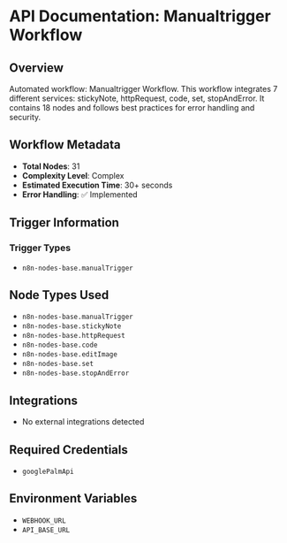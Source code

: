 # API Documentation: Manualtrigger Workflow

## Overview
Automated workflow: Manualtrigger Workflow. This workflow integrates 7 different services: stickyNote, httpRequest, code, set, stopAndError. It contains 18 nodes and follows best practices for error handling and security.

## Workflow Metadata
- **Total Nodes**: 31
- **Complexity Level**: Complex
- **Estimated Execution Time**: 30+ seconds
- **Error Handling**: ✅ Implemented

## Trigger Information
### Trigger Types
- `n8n-nodes-base.manualTrigger`

## Node Types Used
- `n8n-nodes-base.manualTrigger`
- `n8n-nodes-base.stickyNote`
- `n8n-nodes-base.httpRequest`
- `n8n-nodes-base.code`
- `n8n-nodes-base.editImage`
- `n8n-nodes-base.set`
- `n8n-nodes-base.stopAndError`

## Integrations
- No external integrations detected

## Required Credentials
- `googlePalmApi`

## Environment Variables
- `WEBHOOK_URL`
- `API_BASE_URL`

